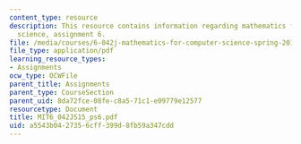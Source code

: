 ```yaml
---
content_type: resource
description: This resource contains information regarding mathematics for computer
  science, assignment 6.
file: /media/courses/6-042j-mathematics-for-computer-science-spring-2015/a5543b0427356cff399d8fb59a347cdd_MIT6_042JS15_ps6.pdf
file_type: application/pdf
learning_resource_types:
- Assignments
ocw_type: OCWFile
parent_title: Assignments
parent_type: CourseSection
parent_uid: 8da72fce-08fe-c8a5-71c1-e09779e12577
resourcetype: Document
title: MIT6_042JS15_ps6.pdf
uid: a5543b04-2735-6cff-399d-8fb59a347cdd
---
```

